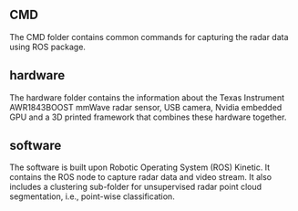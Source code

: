 ## CMD
The CMD folder contains common commands for capturing the radar data using ROS package.

## hardware
The hardware folder contains the information about the Texas Instrument AWR1843BOOST mmWave radar sensor, USB camera, Nvidia embedded GPU and a 3D printed framework that combines these hardware together.

## software
The software is built upon Robotic Operating System (ROS) Kinetic. It contains the ROS node to capture radar data and video stream. It also includes a clustering sub-folder for unsupervised radar point cloud segmentation, i.e., point-wise classification. 
